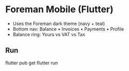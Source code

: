 ﻿# Foreman Mobile (Flutter)
- Uses the Foreman dark theme (navy + teal)
- Bottom nav: Balance • Invoices • Payments • Profile
- Balance ring: Yours vs VAT vs Tax

## Run
flutter pub get
flutter run

